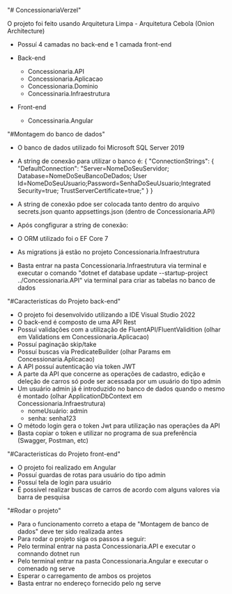 "# ConcessionariaVerzel" 

O projeto foi feito usando Arquitetura Limpa - Arquitetura Cebola (Onion Architecture)
- Possuí 4 camadas no back-end e 1 camada front-end

- Back-end
  - Concessionaria.API
  - Concessionaria.Aplicacao
  - Concessionaria.Dominio
  - Concessinaria.Infraestrutura

- Front-end
  - Concessinaria.Angular

"#Montagem do banco de dados"

- O banco de dados utilizado foi  Microsoft SQL Server 2019
- A string de conexão para utilizar o banco é:
{
  "ConnectionStrings": {
    "DefaultConnection": "Server=NomeDoSeuServidor; Database=NomeDoSeuBancoDeDados; User Id=NomeDoSeuUsuario;Password=SenhaDoSeuUsuario;Integrated Security=true; TrustServerCertificate=true;"
  }
}
- A string de conexão pdoe ser colocada tanto dentro do arquivo secrets.json quanto appsettings.json (dentro de Concessionaria.API)

- Após congfigurar a string de conexão:

- O ORM utilizado foi o EF Core 7
- As migrations já estão no projeto Concessionaria.Infraestrutura
- Basta entrar na pasta Concessionaria.Infraestrutura via terminal e executar o comando "dotnet ef database update --startup-project ../Concessionaria.API" via terminal para criar as tabelas no banco de dados 

"#Caracteristícas do Projeto back-end"

- O projeto foi desenvolvido utilizando a IDE Visual Studio 2022
- O back-end é composto de uma API Rest
- Possuí validações com a utilização de FluentAPI/FluentValidition (olhar em Validations em Concessionaria.Aplicacao)
- Possuí paginação skip/take
- Possuí buscas via PredicateBuilder (olhar Params em Concessionaria.Aplicacao)
- A API possuí autenticação via token JWT
- A parte da API que concerne as operações de cadastro, edição e deleção de carros só pode ser acessada por um usuário do tipo admin
- Um usuário admin já é introduzido no banco de dados quando o mesmo é montado (olhar ApplicationDbContext em Concessionaria.Infraestrutura)
  - nomeUsuário: admin
  - senha: senha123
- O método login gera o token Jwt para utilização nas operações da API
- Basta copiar o token e utilizar no programa de sua preferência (Swagger, Postman, etc)

"#Caracteristícas do Projeto front-end"
- O projeto foi realizado em Angular
- Possuí guardas de rotas para usuário do tipo admin
- Possuí tela de login para usuário
- É possível realizar buscas de carros de acordo com alguns valores via barra de pesquisa

"#Rodar o projeto"

- Para o funcionamento correto a etapa de "Montagem de banco de dados" deve ter sido realizada antes
- Para rodar o projeto siga os passos a seguir:
- Pelo terminal entrar na pasta Concessionaria.API e executar o comnando dotnet run
- Pelo terminal entrar na pasta Concessionaria.Angular e executar o comenado ng serve
- Esperar o carregamento de ambos os projetos
- Basta entrar no endereço fornecido pelo ng serve

